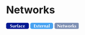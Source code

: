 # Networks
![Surface](../../../../_images/surface.png) ![External](../../../../_images/external.png) ![Networks](../../../../_images/networks.png)
